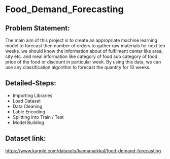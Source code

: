 # Food_Demand_Forecasting

## Problem Statement:

The main aim of this project is to create an appropriate machine learning model to forecast then number of orders to gather raw materials for next ten weeks. we should know the information about of fulfilment center like area, city etc. and meal information like category of food sub category of food price of the food or discount in particular week. By using this data, we can use any classification algorithm to forecast the quantity for 10 weeks.

## Detailed-Steps: 

* Importing Libraries
* Load Dataset
* Data Cleaning
* Lable Encoding
* Splitting into Train / Test
* Model Building 

## Dataset link:
https://www.kaggle.com/datasets/kannanaikkal/food-demand-forecasting
